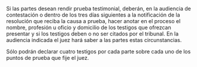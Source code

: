 Si las partes desean rendir prueba testimonial, deberán, en la audiencia de contestación o dentro de los tres días siguientes a la notificación de la resolución que reciba la causa a prueba, hacer anotar en el proceso el nombre, profesión u oficio y domicilio de los testigos que ofrezcan presentar y si los testigos deben o no ser citados por el tribunal. En la audiencia indicada el juez hará saber a las partes estas circunstancias.

Sólo podrán declarar cuatro testigos por cada parte sobre cada uno de los puntos de prueba que fije el juez.